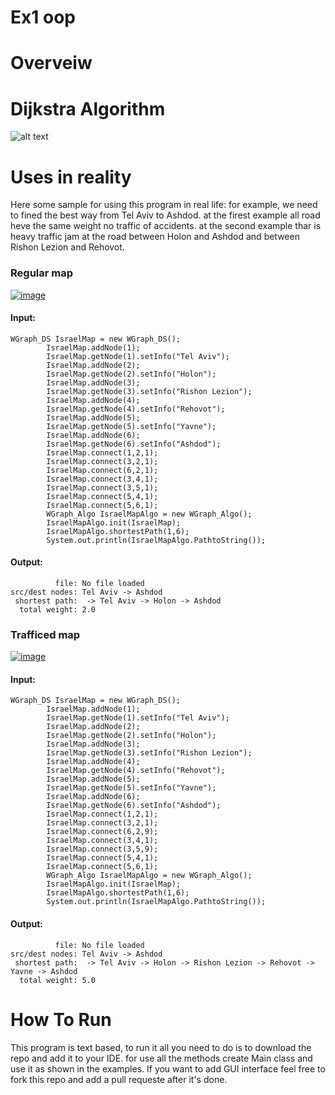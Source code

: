 # Ex1 oop

# Overveiw 

# Dijkstra Algorithm

![alt text](https://i.ibb.co/G25wb87/Dijkstra-Ex1.png)

# Uses in reality
Here some sample for using this program in real life:
for example, we need to fined the best way from Tel Aviv to Ashdod.
at the firest example all road heve the same weight no traffic of accidents.
at the second example thar is heavy traffic jam at the road between Holon and Ashdod and between Rishon Lezion and Rehovot.

### Regular map
[![image](https://www.linkpicture.com/q/צילום-מסך-2020-11-19-ב-12.19.02_1.png)](https://www.linkpicture.com/view.php?img=LPic5fb65455dfb331797244551)
#### Input:
```
WGraph_DS IsraelMap = new WGraph_DS();
        IsraelMap.addNode(1);
        IsraelMap.getNode(1).setInfo("Tel Aviv");
        IsraelMap.addNode(2);
        IsraelMap.getNode(2).setInfo("Holon");
        IsraelMap.addNode(3);
        IsraelMap.getNode(3).setInfo("Rishon Lezion");
        IsraelMap.addNode(4);
        IsraelMap.getNode(4).setInfo("Rehovot");
        IsraelMap.addNode(5);
        IsraelMap.getNode(5).setInfo("Yavne");
        IsraelMap.addNode(6);
        IsraelMap.getNode(6).setInfo("Ashdod");
        IsraelMap.connect(1,2,1);
        IsraelMap.connect(3,2,1);
        IsraelMap.connect(6,2,1);
        IsraelMap.connect(3,4,1);
        IsraelMap.connect(3,5,1);
        IsraelMap.connect(5,4,1);
        IsraelMap.connect(5,6,1);
        WGraph_Algo IsraelMapAlgo = new WGraph_Algo();
        IsraelMapAlgo.init(IsraelMap);
        IsraelMapAlgo.shortestPath(1,6);
        System.out.println(IsraelMapAlgo.PathtoString());
```
#### Output:

```
          file: No file loaded
src/dest nodes: Tel Aviv -> Ashdod
 shortest path:  -> Tel Aviv -> Holon -> Ashdod
  total weight: 2.0
```


### Trafficed map 
[![image](https://www.linkpicture.com/q/צילום-מסך-2020-11-19-ב-12.15.51.png)](https://www.linkpicture.com/view.php?img=LPic5fb646102beca472179639)
#### Input:
```
WGraph_DS IsraelMap = new WGraph_DS();
        IsraelMap.addNode(1);
        IsraelMap.getNode(1).setInfo("Tel Aviv");
        IsraelMap.addNode(2);
        IsraelMap.getNode(2).setInfo("Holon");
        IsraelMap.addNode(3);
        IsraelMap.getNode(3).setInfo("Rishon Lezion");
        IsraelMap.addNode(4);
        IsraelMap.getNode(4).setInfo("Rehovot");
        IsraelMap.addNode(5);
        IsraelMap.getNode(5).setInfo("Yavne");
        IsraelMap.addNode(6);
        IsraelMap.getNode(6).setInfo("Ashdod");
        IsraelMap.connect(1,2,1);
        IsraelMap.connect(3,2,1);
        IsraelMap.connect(6,2,9);
        IsraelMap.connect(3,4,1);
        IsraelMap.connect(3,5,9);
        IsraelMap.connect(5,4,1);
        IsraelMap.connect(5,6,1);
        WGraph_Algo IsraelMapAlgo = new WGraph_Algo();
        IsraelMapAlgo.init(IsraelMap);
        IsraelMapAlgo.shortestPath(1,6);
        System.out.println(IsraelMapAlgo.PathtoString());
```
#### Output:

```
          file: No file loaded
src/dest nodes: Tel Aviv -> Ashdod
 shortest path:  -> Tel Aviv -> Holon -> Rishon Lezion -> Rehovot -> Yavne -> Ashdod
  total weight: 5.0
```

# How To Run
This program is text based, to run it all you need to do is to download the repo and add it to your IDE.
for use all the methods create Main class and use it as shown in the examples.
If you want to add GUI interface feel free to fork this repo and add a pull requeste after it's done.


